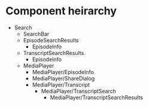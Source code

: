 # Component heirarchy

- Search
  - SearchBar
  - EpisodeSearchResults
    - EpisodeInfo
  - TranscriptSearchResults
    - EpisodeInfo
  - MediaPlayer
    - MediaPlayer/EpisodeInfo
    - MediaPlayer/ShareDialog
    - MediaPlayer/Transcript
      - MediaPlayer/TranscriptSearch
        - MediaPlayer/TranscriptSearchResults